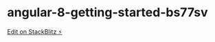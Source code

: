 # angular-8-getting-started-bs77sv

[Edit on StackBlitz ⚡️](https://stackblitz.com/edit/angular-8-getting-started-xzc6bv)